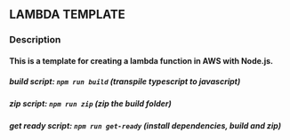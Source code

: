## LAMBDA TEMPLATE

### Description
#### This is a template for creating a lambda function in AWS with Node.js.
##### build script: `npm run build` (transpile typescript to javascript)
##### zip script: `npm run zip` (zip the build folder)
##### get ready script: `npm run get-ready` (install dependencies, build and zip)


